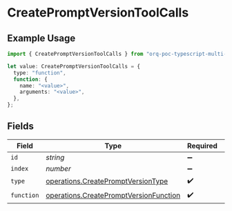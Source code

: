 # CreatePromptVersionToolCalls

## Example Usage

```typescript
import { CreatePromptVersionToolCalls } from "orq-poc-typescript-multi-env-version/models/operations";

let value: CreatePromptVersionToolCalls = {
  type: "function",
  function: {
    name: "<value>",
    arguments: "<value>",
  },
};
```

## Fields

| Field                                                                                            | Type                                                                                             | Required                                                                                         | Description                                                                                      |
| ------------------------------------------------------------------------------------------------ | ------------------------------------------------------------------------------------------------ | ------------------------------------------------------------------------------------------------ | ------------------------------------------------------------------------------------------------ |
| `id`                                                                                             | *string*                                                                                         | :heavy_minus_sign:                                                                               | N/A                                                                                              |
| `index`                                                                                          | *number*                                                                                         | :heavy_minus_sign:                                                                               | N/A                                                                                              |
| `type`                                                                                           | [operations.CreatePromptVersionType](../../models/operations/createpromptversiontype.md)         | :heavy_check_mark:                                                                               | N/A                                                                                              |
| `function`                                                                                       | [operations.CreatePromptVersionFunction](../../models/operations/createpromptversionfunction.md) | :heavy_check_mark:                                                                               | N/A                                                                                              |